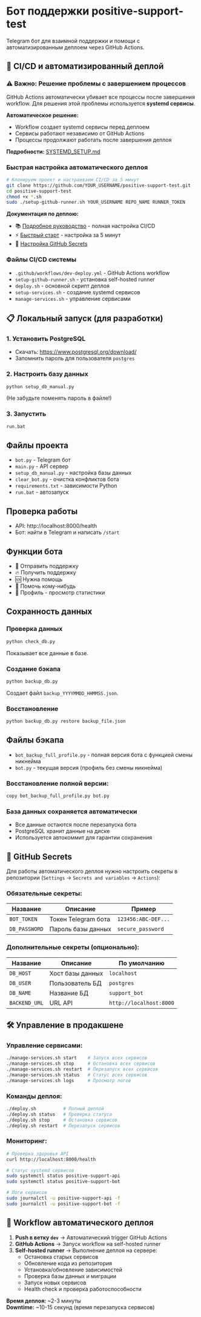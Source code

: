 # Бот поддержки positive-support-test

Telegram бот для взаимной поддержки и помощи с автоматизированным деплоем через GitHub Actions.

## 🚀 CI/CD и автоматизированный деплой

### ⚠️ Важно: Решение проблемы с завершением процессов

GitHub Actions автоматически убивает все процессы после завершения workflow. Для решения этой проблемы используется **systemd сервисы**.

**Автоматическое решение:**
- Workflow создает systemd сервисы перед деплоем
- Сервисы работают независимо от GitHub Actions
- Процессы продолжают работать после завершения деплоя

**Подробности:** [SYSTEMD_SETUP.md](SYSTEMD_SETUP.md)

### Быстрая настройка автоматического деплоя
```bash
# Клонируем проект и настраиваем CI/CD за 5 минут
git clone https://github.com/YOUR_USERNAME/positive-support-test.git
cd positive-support-test
chmod +x *.sh
sudo ./setup-github-runner.sh YOUR_USERNAME REPO_NAME RUNNER_TOKEN
```

**Документация по деплою:**
- 📚 [Подробное руководство](DEPLOYMENT_GUIDE.md) - полная настройка CI/CD
- ⚡ [Быстрый старт](QUICK_START.md) - настройка за 5 минут
- 🔐 [Настройка GitHub Secrets](#github-secrets)

### Файлы CI/CD системы
- `.github/workflows/dev-deploy.yml` - GitHub Actions workflow
- `setup-github-runner.sh` - установка self-hosted runner
- `deploy.sh` - основной скрипт деплоя  
- `setup-services.sh` - создание systemd сервисов
- `manage-services.sh` - управление сервисами

## 📋 Локальный запуск (для разработки)

### 1. Установить PostgreSQL
- Скачать: https://www.postgresql.org/download/
- Запомнить пароль для пользователя `postgres`

### 2. Настроить базу данных
```bash
python setup_db_manual.py
```
(Не забудьте поменять пароль в файле!)

### 3. Запустить
```bash
run.bat
```

## Файлы проекта

- `bot.py` - Telegram бот
- `main.py` - API сервер
- `setup_db_manual.py` - настройка базы данных
- `clear_bot.py` - очистка конфликтов бота
- `requirements.txt` - зависимости Python
- `run.bat` - автозапуск

## Проверка работы

- API: http://localhost:8000/health
- Бот: найти в Telegram и написать `/start`

## Функции бота

- 💌 Отправить поддержку
- 🔥 Получить поддержку  
- 🆘 Нужна помощь
- 🤝 Помочь кому-нибудь
- 👤 Профиль - просмотр статистики

## Сохранность данных

### Проверка данных
```bash
python check_db.py
```
Показывает все данные в базе.

### Создание бэкапа
```bash
python backup_db.py
```
Создает файл `backup_YYYYMMDD_HHMMSS.json`.

### Восстановление
```bash
python backup_db.py restore backup_file.json
```

## Файлы бэкапа

- `bot_backup_full_profile.py` - полная версия бота с функцией смены никнейма
- `bot.py` - текущая версия (профиль без смены никнейма)

### Восстановление полной версии:
```bash
copy bot_backup_full_profile.py bot.py
```

### База данных сохраняется автоматически
- Все данные остаются после перезапуска бота
- PostgreSQL хранит данные на диске
- Используется автокоммит для гарантии сохранения

## 🔐 GitHub Secrets

Для работы автоматического деплоя нужно настроить секреты в репозитории (`Settings` → `Secrets and variables` → `Actions`):

### Обязательные секреты:
| Название | Описание | Пример |
|----------|----------|---------|
| `BOT_TOKEN` | Токен Telegram бота | `123456:ABC-DEF...` |
| `DB_PASSWORD` | Пароль базы данных | `secure_password` |

### Дополнительные секреты (опционально):
| Название | Описание | По умолчанию |
|----------|----------|--------------|
| `DB_HOST` | Хост базы данных | `localhost` |
| `DB_USER` | Пользователь БД | `postgres` |
| `DB_NAME` | Название БД | `support_bot` |
| `BACKEND_URL` | URL API | `http://localhost:8000` |

## 🛠️ Управление в продакшене

### Управление сервисами:
```bash
./manage-services.sh start    # Запуск всех сервисов
./manage-services.sh stop     # Остановка всех сервисов
./manage-services.sh restart  # Перезапуск всех сервисов
./manage-services.sh status   # Статус всех сервисов
./manage-services.sh logs     # Просмотр логов
```

### Команды деплоя:
```bash
./deploy.sh          # Полный деплой
./deploy.sh status   # Проверка статуса
./deploy.sh stop     # Остановка сервисов
./deploy.sh restart  # Перезапуск сервисов
```

### Мониторинг:
```bash
# Проверка здоровья API
curl http://localhost:8000/health

# Статус systemd сервисов
sudo systemctl status positive-support-api
sudo systemctl status positive-support-bot

# Логи сервисов
sudo journalctl -u positive-support-api -f
sudo journalctl -u positive-support-bot -f
```

## 🔄 Workflow автоматического деплоя

1. **Push в ветку `dev`** → Автоматический trigger GitHub Actions
2. **GitHub Actions** → Запуск workflow на self-hosted runner
3. **Self-hosted runner** → Выполнение деплоя на сервере:
   - Остановка старых сервисов
   - Обновление кода из репозитория
   - Установка/обновление зависимостей
   - Проверка базы данных и миграции
   - Запуск новых сервисов
   - Health check и проверка работоспособности

**Время деплоя:** ~2-3 минуты  
**Downtime:** ~10-15 секунд (время перезапуска сервисов)